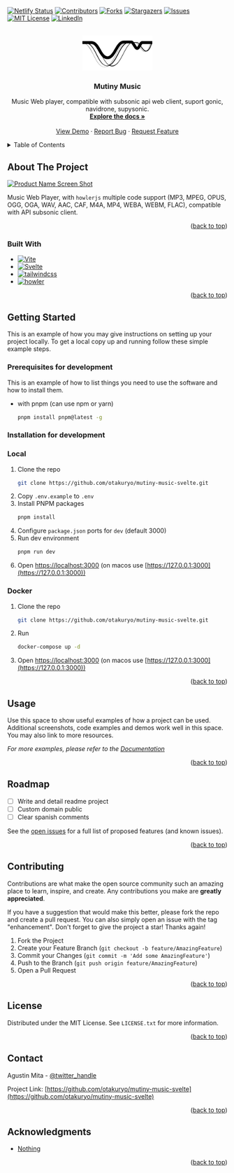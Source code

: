 <!-- Improved compatibility of back to top link: See: https://github.com/othneildrew/Best-README-Template/pull/73 -->
<a name="readme-top"></a>

<!-- PROJECT SHIELDS -->
<!--
*** I'm using markdown "reference style" links for readability.
*** Reference links are enclosed in brackets [ ] instead of parentheses ( ).
*** See the bottom of this document for the declaration of the reference variables
*** for contributors-url, forks-url, etc. This is an optional, concise syntax you may use.
*** https://www.markdownguide.org/basic-syntax/#reference-style-links
-->
[![Netlify Status][netlify-shield]][netlify-url]
[![Contributors][contributors-shield]][contributors-url]
[![Forks][forks-shield]][forks-url]
[![Stargazers][stars-shield]][stars-url]
[![Issues][issues-shield]][issues-url]
[![MIT License][license-shield]][license-url]
[![LinkedIn][linkedin-shield]][linkedin-url]

<!-- PROJECT LOGO -->
<br />
<div align="center">
  <a href="https://github.com/otakuryo/mutiny-music-svelte">
    <img src="z_readme_images/logo_mutiny.png" alt="Logo" width="160" height="80">
  </a>

<h3 align="center">Mutiny Music</h3>

  <p align="center">
    Music Web player, compatible with subsonic api web client, suport gonic, navidrone, supysonic.
    <br />
    <a href="https://github.com/otakuryo/mutiny-music-svelte"><strong>Explore the docs »</strong></a>
    <br />
    <br />
    <a href="https://super-nougat-57cf9e.netlify.app/">View Demo</a>
    ·
    <a href="https://github.com/otakuryo/mutiny-music-svelte/issues">Report Bug</a>
    ·
    <a href="https://github.com/otakuryo/mutiny-music-svelte/issues">Request Feature</a>
  </p>
</div>



<!-- TABLE OF CONTENTS -->
<details>
  <summary>Table of Contents</summary>
  <ol>
    <li>
      <a href="#about-the-project">About The Project</a>
      <ul>
        <li><a href="#built-with">Built With</a></li>
      </ul>
    </li>
    <li>
      <a href="#getting-started">Getting Started</a>
      <ul>
        <li><a href="#prerequisites">Prerequisites</a></li>
        <li><a href="#installation">Installation</a></li>
      </ul>
    </li>
    <li><a href="#usage">Usage</a></li>
    <li><a href="#roadmap">Roadmap</a></li>
    <li><a href="#contributing">Contributing</a></li>
    <li><a href="#license">License</a></li>
    <li><a href="#contact">Contact</a></li>
    <li><a href="#acknowledgments">Acknowledgments</a></li>
  </ol>
</details>



<!-- ABOUT THE PROJECT -->
## About The Project

[![Product Name Screen Shot][product-screenshot]](https://example.com)

Music Web Player, with `howlerjs` multiple code support (MP3, MPEG, OPUS, OGG, OGA, WAV, AAC, CAF, M4A, MP4, WEBA, WEBM, FLAC), compatible with API subsonic client.

<p align="right">(<a href="#readme-top">back to top</a>)</p>



### Built With

* [![Vite][Vite.js]][Vite-url]
* [![Svelte][Svelte.dev]][Svelte-url]
* [![tailwindcss][tailwindcss.com]][tailwindcss-url]
* [![howler][howler.com]][howler-url]

<p align="right">(<a href="#readme-top">back to top</a>)</p>



<!-- GETTING STARTED -->
## Getting Started

This is an example of how you may give instructions on setting up your project locally.
To get a local copy up and running follow these simple example steps.

### Prerequisites for development

This is an example of how to list things you need to use the software and how to install them.
* with pnpm (can use npm or yarn)
  ```sh
  pnpm install pnpm@latest -g
  ```

### Installation for development

### Local

1. Clone the repo
   ```sh
   git clone https://github.com/otakuryo/mutiny-music-svelte.git
   ```
2. Copy `.env.example` to `.env`
3. Install PNPM packages
   ```sh
   pnpm install
   ```
4. Configure `package.json` ports for `dev` (default 3000)
5. Run dev environment
    ```sh
    pnpm run dev
    ```
6. Open [https://localhost:3000](https://localhost:3000) (on macos use [https://127.0.0.1:3000](https://127.0.0.1:3000))

### Docker

1. Clone the repo
   ```sh
   git clone https://github.com/otakuryo/mutiny-music-svelte.git
   ```
2. Run 
   ```sh
   docker-compose up -d
   ```
3. Open [https://localhost:3000](https://localhost:3000) (on macos use [https://127.0.0.1:3000](https://127.0.0.1:3000))


<p align="right">(<a href="#readme-top">back to top</a>)</p>



<!-- USAGE EXAMPLES -->
## Usage

Use this space to show useful examples of how a project can be used. Additional screenshots, code examples and demos work well in this space. You may also link to more resources.

_For more examples, please refer to the [Documentation](https://example.com)_

<p align="right">(<a href="#readme-top">back to top</a>)</p>



<!-- ROADMAP -->
## Roadmap

- [ ] Write and detail readme project
- [ ] Custom domain public
- [ ] Clear spanish comments

See the [open issues](https://github.com/otakuryo/mutiny-music-svelte/issues) for a full list of proposed features (and known issues).

<p align="right">(<a href="#readme-top">back to top</a>)</p>



<!-- CONTRIBUTING -->
## Contributing

Contributions are what make the open source community such an amazing place to learn, inspire, and create. Any contributions you make are **greatly appreciated**.

If you have a suggestion that would make this better, please fork the repo and create a pull request. You can also simply open an issue with the tag "enhancement".
Don't forget to give the project a star! Thanks again!

1. Fork the Project
2. Create your Feature Branch (`git checkout -b feature/AmazingFeature`)
3. Commit your Changes (`git commit -m 'Add some AmazingFeature'`)
4. Push to the Branch (`git push origin feature/AmazingFeature`)
5. Open a Pull Request

<p align="right">(<a href="#readme-top">back to top</a>)</p>



<!-- LICENSE -->
## License

Distributed under the MIT License. See `LICENSE.txt` for more information.

<p align="right">(<a href="#readme-top">back to top</a>)</p>



<!-- CONTACT -->
## Contact

Agustin Mita - [@twitter_handle](https://twitter.com/twitter_handle)

Project Link: [https://github.com/otakuryo/mutiny-music-svelte](https://github.com/otakuryo/mutiny-music-svelte)

<p align="right">(<a href="#readme-top">back to top</a>)</p>



<!-- ACKNOWLEDGMENTS -->
## Acknowledgments

* [Nothing](Nothing)

<p align="right">(<a href="#readme-top">back to top</a>)</p>



<!-- MARKDOWN LINKS & IMAGES -->
<!-- https://www.markdownguide.org/basic-syntax/#reference-style-links -->
[netlify-shield]: https://api.netlify.com/api/v1/badges/66e93619-a168-4a44-bdf7-3e8ecb1e29de/deploy-status
[netlify-url]: https://app.netlify.com/sites/super-nougat-57cf9e/deploys
[contributors-shield]: https://img.shields.io/github/contributors/otakuryo/mutiny-music-svelte.svg?style=for-the-badge
[contributors-url]: https://github.com/otakuryo/mutiny-music-svelte/graphs/contributors
[forks-shield]: https://img.shields.io/github/forks/otakuryo/mutiny-music-svelte.svg?style=for-the-badge
[forks-url]: https://github.com/otakuryo/mutiny-music-svelte/network/members
[stars-shield]: https://img.shields.io/github/stars/otakuryo/mutiny-music-svelte.svg?style=for-the-badge
[stars-url]: https://github.com/otakuryo/mutiny-music-svelte/stargazers
[issues-shield]: https://img.shields.io/github/issues/otakuryo/mutiny-music-svelte.svg?style=for-the-badge
[issues-url]: https://github.com/otakuryo/mutiny-music-svelte/issues
[license-shield]: https://img.shields.io/github/license/otakuryo/mutiny-music-svelte.svg?style=for-the-badge
[license-url]: https://github.com/otakuryo/mutiny-music-svelte/blob/master/LICENSE.txt
[linkedin-shield]: https://img.shields.io/badge/-LinkedIn-black.svg?style=for-the-badge&logo=linkedin&colorB=555
[linkedin-url]: https://linkedin.com/in/agustin-mita
[product-screenshot]: images/screenshot.png
[Next.js]: https://img.shields.io/badge/next.js-000000?style=for-the-badge&logo=nextdotjs&logoColor=white
[Next-url]: https://nextjs.org/
[Svelte.dev]: https://img.shields.io/badge/Svelte-4A4A55?style=for-the-badge&logo=svelte&logoColor=FF3E00
[Svelte-url]: https://svelte.dev/
[tailwindcss.com]: https://img.shields.io/badge/tailwindcss-%2338B2AC.svg?style=for-the-badge&logo=tailwind-css&logoColor=white
[tailwindcss-url]: https://tailwindcss.com/
[howler.com]: https://img.shields.io/badge/howlerjs-786956.svg?style=for-the-badge&logo=howlerjs&logoColor=white
[howler-url]: https://howlerjs.com/
[Vite.js]: https://img.shields.io/badge/vite-%23646CFF.svg?style=for-the-badge&logo=vite&logoColor=white
[Vite-url]: https://vitejs.dev/
